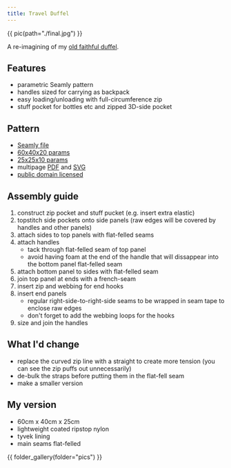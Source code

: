 ```yaml
---
title: Travel Duffel
---
```


{{ pic(path="./final.jpg") }}

A re-imagining of my [old faithful duffel]('/post/red-duffel').

## Features

- parametric Seamly pattern
- handles sized for carrying as backpack
- easy loading/unloading with full-circumference zip
- stuff pocket for bottles etc and zipped 3D-side pocket

## Pattern

- [Seamly file](./yellow-luggage.val)
- [60x40x20 params](./60x40x25.vit)
- [25x25x10 params](./25x15x10.vit)
- multipage [PDF](./yellow-luggage_pieces.pdf) and [SVG](./yellow-luggage_pieces.svg)
- [public domain licensed](https://creativecommons.org/share-your-work/public-domain/cc0/)

## Assembly guide

1. construct zip pocket and stuff pucket (e.g. insert extra elastic)
2. topstitch side pockets onto side panels (raw edges will be covered by handles and other panels)
3. attach sides to top panels with flat-felled seams
4. attach handles
   - tack through flat-felled seam of top panel
   - avoid having foam at the end of the handle that will dissappear into the bottom panel flat-felled seam
5. attach bottom panel to sides with flat-felled seam
6. join top panel at ends with a french-seam
7. insert zip and webbing for end hooks
8. insert end panels
   - regular right-side-to-right-side seams to be wrapped in seam tape to enclose raw edges
   - don't forget to add the webbing loops for the hooks
9. size and join the handles 

## What I'd change

- replace the curved zip line with a straight to create more tension (you can see the zip puffs out unnecessarily)
- de-bulk the straps before putting them in the flat-fell seam
- make a smaller version


## My version

- 60cm x 40cm x 25cm
- lightweight coated ripstop nylon
- tyvek lining
- main seams flat-felled

{{ folder_gallery(folder="pics") }}
